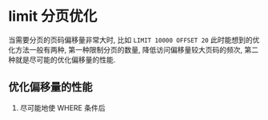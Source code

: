 # limit 分页优化

当需要分页的页码偏移量非常大时, 比如 `LIMIT 10000 OFFSET 20` 
此时能想到的优化方法一般有两种, 第一种限制分页的数量, 降低访问偏移量较大页码的频次,
第二种就是尽可能的优化偏移量的性能.


## 优化偏移量的性能

1. 尽可能地使 WHERE 条件后

